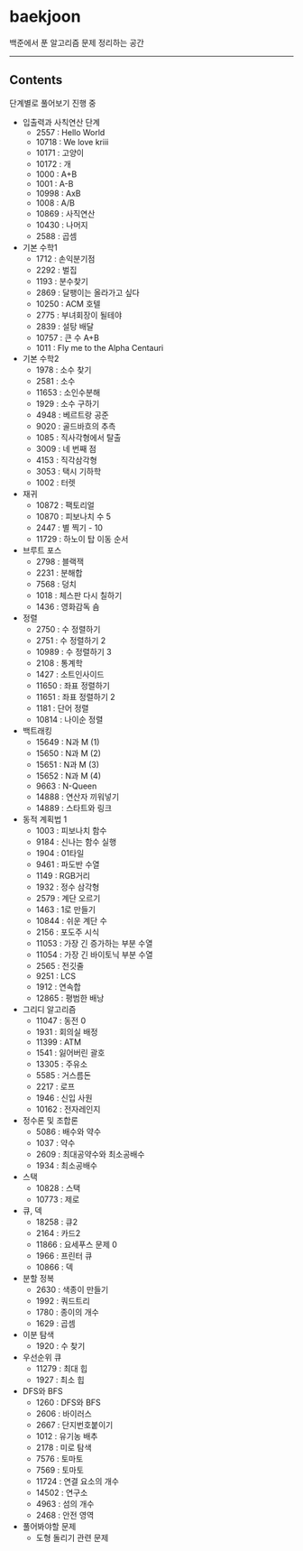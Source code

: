 # baekjoon
백준에서 푼 알고리즘 문제 정리하는 공간

---
## Contents
단계별로 풀어보기 진행 중

+ 입출력과 사칙연산 단계
   - 2557 : Hello World
   - 10718 : We love kriii
   - 10171 : 고양이
   - 10172 : 개
   - 1000 : A+B
   - 1001 : A-B
   - 10998 : AxB
   - 1008 : A/B
   - 10869 : 사직연산
   - 10430 : 나머지
   - 2588 : 곱셈
+ 기본 수학1
   - 1712 : 손익분기점
   - 2292 : 벌집
   - 1193 : 분수찾기
   - 2869 : 달팽이는 올라가고 싶다
   - 10250 : ACM 호텔
   - 2775 : 부녀회장이 될테야
   - 2839 : 설탕 배달
   - 10757 : 큰 수 A+B
   - 1011 : Fly me to the Alpha Centauri
+ 기본 수학2
   - 1978 : 소수 찾기
   - 2581 : 소수
   - 11653 : 소인수분해
   - 1929 : 소수 구하기
   - 4948 : 베르트랑 공준
   - 9020 : 골드바흐의 추측
   - 1085 : 직사각형에서 탈출
   - 3009 : 네 번째 점
   - 4153 : 직각삼각형
   - 3053 : 택시 기하학
   - 1002 : 터렛
+ 재귀
   - 10872 : 팩토리얼
   - 10870 : 피보나치 수 5
   - 2447 : 별 찍기 - 10
   - 11729 : 하노이 탑 이동 순서
+ 브루트 포스
   - 2798 : 블랙잭
   - 2231 : 분해합
   - 7568 : 덩치
   - 1018 : 체스판 다시 칠하기
   - 1436 : 영화감독 숌
+ 정렬
   - 2750 : 수 정렬하기
   - 2751 : 수 정렬하기 2
   - 10989 : 수 정렬하기 3
   - 2108 : 통계학
   - 1427 : 소트인사이드
   - 11650 : 좌표 정렬하기
   - 11651 : 좌표 정렬하기 2
   - 1181 : 단어 정렬
   - 10814 : 나이순 정렬
+ 백트래킹
   - 15649 : N과 M (1)
   - 15650 : N과 M (2)
   - 15651 : N과 M (3)
   - 15652 : N과 M (4)
   - 9663 : N-Queen
   - 14888 : 연산자 끼워넣기
   - 14889 : 스타트와 링크 
+ 동적 계획법 1
   - 1003 : 피보나치 함수
   - 9184 : 신나는 함수 실행
   - 1904 : 01타일
   - 9461 : 파도반 수열
   - 1149 : RGB거리
   - 1932 : 정수 삼각형
   - 2579 : 계단 오르기
   - 1463 : 1로 만들기
   - 10844 : 쉬운 계단 수
   - 2156 : 포도주 시식
   - 11053 : 가장 긴 증가하는 부분 수열
   - 11054 : 가장 긴 바이토닉 부분 수열
   - 2565 : 전깃줄
   - 9251 : LCS
   - 1912 : 연속합
   - 12865 : 평범한 배낭
+ 그리디 알고리즘
   - 11047 : 동전 0
   - 1931 : 회의실 배정
   - 11399 : ATM
   - 1541 : 잃어버린 괄호
   - 13305 : 주유소
   - 5585 : 거스름돈
   - 2217 : 로프
   - 1946 : 신입 사원
   - 10162 : 전자레인지
+ 정수론 및 조합론
   - 5086 : 배수와 약수
   - 1037 : 약수
   - 2609 : 최대공약수와 최소공배수
   - 1934 : 최소공배수
+ 스택
   - 10828 : 스택
   - 10773 : 제로
+ 큐, 덱
   - 18258 : 큐2
   - 2164 : 카드2
   - 11866 : 요세푸스 문제 0
   - 1966 : 프린터 큐
   - 10866 : 덱
+ 분할 정복
   - 2630 : 색종이 만들기
   - 1992 : 쿼드트리
   - 1780 : 종이의 개수
   - 1629 : 곱셈
+ 이분 탐색
   - 1920 : 수 찾기
+ 우선순위 큐
   - 11279 : 최대 힙
   - 1927 : 최소 힙
+ DFS와 BFS
   - 1260 : DFS와 BFS
   - 2606 : 바이러스
   - 2667 : 단지번호붙이기
   - 1012 : 유기농 배추
   - 2178 : 미로 탐색
   - 7576 : 토마토
   - 7569 : 토마토
   - 11724 : 연결 요소의 개수
   - 14502 : 연구소
   - 4963 : 섬의 개수
   - 2468 : 안전 영역
+ 풀어봐야할 문제
   - 도형 돌리기 관련 문제
